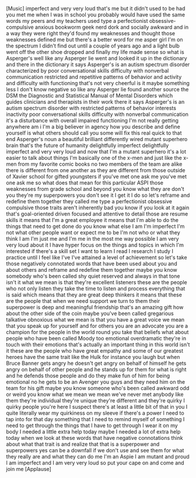 
[Music]
imperfect and very very loud that&#39;s me
but it didn&#39;t used to be had you met me
when I was in school you probably would
have used the same words my peers and my
teachers used type a perfectionist
obsessive-compulsive anxious bookworm
geek nerd dork and socially awkward and
in a way they were right they&#39;d found my
weaknesses and thought those weaknesses
defined me but there&#39;s a better word for
me asper girl
I&#39;m on the spectrum I didn&#39;t find out
until a couple of years ago and a light
bulb went off the other shoe dropped and
finally my life made sense so what is
Asperger&#39;s well like any Asperger lie
went and looked it up in the dictionary
and there in the dictionary it says
Asperger&#39;s is an autism spectrum
disorder characterized by poor
conversational skills difficulty with
nonverbal communication restricted and
repetitive patterns of behavior and
activity and difficulty with functioning
that&#39;s not very cheerful is it maybe
something less I don&#39;t know
negative so like any Asperger lie found
another source the DSM the Diagnostic
and Statistical Manual of Mental
Disorders which guides clinicians and
therapists in their work
there it says Asperger&#39;s is an autism
spectrum disorder with restricted
patterns of behavior interests
inactivity poor conversational skills
difficulty with nonverbal communication
it&#39;s a disturbance with overall impaired
functioning I&#39;m not really getting
anywhere am i I&#39;m a big believer in
agency how you describe and define
yourself is what others should call you
some will fix this real quick
to that end Asperger&#39;s noun a beautiful
brilliant differently wired mutant
superhero brain that&#39;s the future of
humanity delightfully imperfect
delightfully imperfect and very very
loud and now that I&#39;m a mutant superhero
it&#39;s a lot easier to talk about things
I&#39;m basically one of the x-men and just
like the x-men from my favorite comic
books no two members of the team are
alike there is different from one
another
as they are different from those outside
of Xavier school for gifted youngsters
if you&#39;ve met one ask me you&#39;ve met one
ask me so what does that mean for this
particular ASPI those weaknesses from
grade school and beyond you know what
they are don&#39;t you they&#39;re my
superpowers you don&#39;t see it I get it I
do
so let&#39;s reframe and redefine them
together they called me type a
perfectionist
obsessive compulsive those traits aren&#39;t
inherently bad you know if you look at
it again
that&#39;s goal-oriented driven focused and
attentive to detail
those are resume skills it means that
I&#39;m a great employee it means that I&#39;m
able to do the things that need to get
done do you know what else I am I&#39;m
imperfect
I&#39;m not what other people want or expect
me to be I&#39;m not who or what they think
I am I&#39;m just me and I&#39;m me in the most
me way possible I am very very loud
about it I have hyper focus on the
things and topics in which I&#39;m
interested if there&#39;s a skill set I want
to learn I read I research I study I
practice until I feel like I&#39;ve I&#39;ve
attained a level of achievement so let&#39;s
take those negatively connotated words
that have been used about you and about
others and reframe and redefine them
together maybe you know somebody who&#39;s
been called shy quiet reserved
and always in that tone isn&#39;t it what we
mean is that they&#39;re excellent listeners
these are the people who not only listen
they take the time to listen and process
everything that is said which means that
they are great deep thinkers it means
that these are the people that when we
need support we turn to them their
superpower is deep and meaningful
friendship that&#39;s an amazing gift how
about the other side of the coin
maybe you&#39;ve been called gregarious
talkative obnoxious what we mean is that
you have a great voice we mean that you
speak up for yourself and for others you
are an advocate you are a champion
for the people in the world round you
take that beliefs what about people who
have been called Moody too emotional
overdramatic they&#39;re in touch with their
emotions that&#39;s actually an important
thing in this world isn&#39;t it these are
the people who have great empathy and
some of our greatest heroes have the
same trait like the Hulk for instance
you laugh but when Bruce Banner gets
angry he doesn&#39;t get angry on behalf of
himself he gets angry on behalf of other
people and he stands up for them for
what is right and he defends those
people and do they make fun of him for
being emotional no he gets to be an
Avenger you guys and they need him on
the team for his gift maybe you know
someone who&#39;s been called awkward odd or
weird you know what we mean we mean
we&#39;ve never met anybody like them
they&#39;re individual they&#39;re unique
they&#39;re different and they&#39;re quirky I
quirky people you&#39;re here I suspect
there&#39;s at least a little bit of that in
you I quite literally wear my quirkiness
on my sleeve if there&#39;s a power I need
to tap into for that day something that
I need to remind myself of something I
need to get through the things that I
have to get through I wear it on my body
I needed a little extra help today maybe
I needed a lot of extra help today when
we look at these words that have
negative connotations think about what
that trait is and realize that that is a
superpower and superpowers yes can be a
downfall if we don&#39;t use and see them
for what they really are and what they
can do
me I&#39;m an Aspie I am mutant and proud I
am imperfect and I am very very loud
so put your cape on and come and join me
[Applause]
